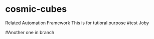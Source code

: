 # cosmic-cubes
Related Automation Framework
This is for tutioral purpose
#test Joby

#Another one in branch